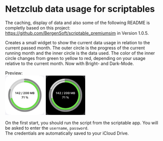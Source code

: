 # Netzclub data usage for scriptables
The caching, display of data and also some of the following README is completly based on this project: https://github.com/BergenSoft/scriptable_premiumsim in Version 1.0.5.

Creates a small widget to show the current data usage in relation to the current passed month.
The outer circle is the progress of the current running month and the inner circle is the data used.
The color of the inner circle changes from green to yellow to red, depending on your usage relative to the current month.
Now with Bright- and Dark-Mode.

Preview:<br/>
<img src="https://github.com/justspacedog/scriptable_netzclub/raw/main/bright.png" height="128" />
<img src="https://github.com/justspacedog/scriptable_netzclub/raw/main/dark.png" height="128" />


On the first start, you should run the script from the scriptable app. You will be asked to enter the `username`, `password`.<br/>
The credentials are automatically saved to your iCloud Drive.

